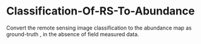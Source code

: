 # Classification-Of-RS-To-Abundance
Convert the remote sensing image classification  to the abundance map as ground-truth , in the absence of field measured data.  
